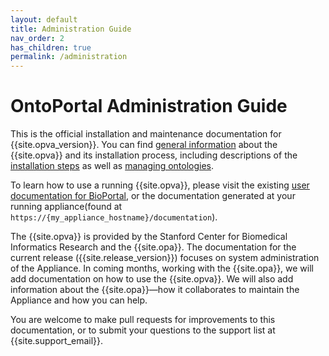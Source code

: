 ```yaml
---
layout: default
title: Administration Guide
nav_order: 2
has_children: true
permalink: /administration
---
```


# OntoPortal Administration Guide

This is the official installation and maintenance documentation for {{site.opva_version}}.
You can find
<a href="{{site.baseurl}}/administration/general">general information</a> about the {{site.opva}}
and its installation process, including descriptions
of the <a href="{{site.baseurl}}/administration/steps">installation steps</a> as well as
<a href="{{site.baseurl}}/administration/ontologies">managing ontologies</a>.

To learn how to use a running {{site.opva}}, please visit the existing
<a href="https://www.bioontology.org/wiki/BioPortal_Help">user documentation for BioPortal</a>,
or the documentation generated at your running appliance(found at `https://{my_appliance_hostname}/documentation`).

The {{site.opva}} is provided by the Stanford Center for Biomedical Informatics Research and the {{site.opa}}.
The documentation for the current release ({{site.release_version}})
focuses on system administration of the Appliance.
In coming months, working with the {{site.opa}},
we will add documentation on how to use the {{site.opva}}.
We will also add information about the {{site.opa}}—how
it collaborates to maintain the Appliance and how you can help.

You are welcome to make pull requests for improvements to this documentation,
or to submit your questions to the support list at {{site.support_email}}.